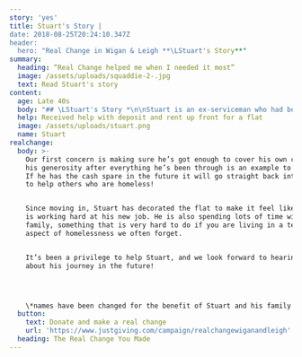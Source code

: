 ```yaml
---
story: 'yes'
title: Stuart's Story |
date: 2018-08-25T20:24:10.347Z
header:
  hero: "Real Change in Wigan & Leigh **\LStuart's Story**"
summary:
  heading: “Real Change helped me when I needed it most”
  image: /assets/uploads/squaddie-2-.jpg
  text: Read Stuart's story
content:
  age: Late 40s
  body: "## \LStuart's Story *\n\nStuart is an ex-serviceman who had been living in a tent for over a year. Local organisation EDs Homes had been in touch with him and building up their trust and relationship.\n\nJust before Real Change was launched, Stuart received a job offer for full time work. This was great news, but very hard to take up without secure, stable accomodation where he could properly sleep, live and go out to work without worrying about his things being safe.\n\nEDs enquired whether this would be suitable for Real Change, and started looking for appropriate places Stuart could live. When one was found an application was put in and Real Change was able to help cover the deposit and first months’ rent. Having been out of work and with no landlord who could provide a reference, the grant was about more than just money. It also unlocked a door into the private sector when landlords might otherwise have been nervous about taking on a new tenant.\n\n**There were tears in Stuart’s eyes when he moved into the flat, and he was immediately offering to pay it back!**"
  help: Received help with deposit and rent up front for a flat
  image: /assets/uploads/stuart.png
  name: Stuart
realchange:
  body: >-
    Our first concern is making sure he’s got enough to cover his own costs, but
    his generosity after everything he’s been through is an example to everyone.
    If he has the cash spare in the future it will go straight back into the pot
    to help others who are homeless!


    Since moving in, Stuart has decorated the flat to make it feel like home and
    is working hard at his new job. He is also spending lots of time with his
    family, something that is very hard to do if you are living in a tent, an
    aspect of homelessness we often forget.


    It’s been a privilege to help Stuart, and we look forward to hearing more
    about his journey in the future!




    \*names have been changed for the benefit of Stuart and his family
  button:
    text: Donate and make a real change
    url: 'https://www.justgiving.com/campaign/realchangewiganandleigh'
  heading: The Real Change You Made
---
```


